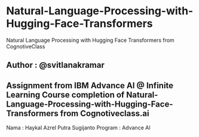 # Natural-Language-Processing-with-Hugging-Face-Transformers
Natural Language Processing with Hugging Face Transformers from CognotiveClass

## Author : @svitlanakramar

Assignment from IBM Advance AI @ Infinite Learning
Course completion of Natural-Language-Processing-with-Hugging-Face-Transformers from Cognotiveclass.ai
---

Nama : Haykal Azrel Putra Sugijanto
Program : Advance AI
